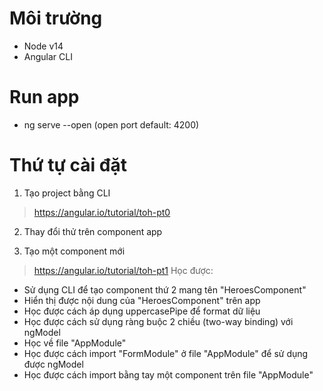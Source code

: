 # Môi trường
- Node v14
- Angular CLI

# Run app
- ng serve --open (open port default: 4200)

# Thứ tự cài đặt
1. Tạo project bằng CLI
> https://angular.io/tutorial/toh-pt0

2. Thay đổi thử trên component app

3. Tạo một component mới
> https://angular.io/tutorial/toh-pt1
Học được:
- Sử dụng CLI để tạo component thứ 2 mang tên "HeroesComponent"
- Hiển thị được nội dung của "HeroesComponent" trên app
- Học được cách áp dụng uppercasePipe để format dữ liệu
- Học được cách sử dụng ràng buộc 2 chiều (two-way binding) với ngModel
- Học về file "AppModule"
- Học được cách import "FormModule" ở file "AppModule" để sử dụng được ngModel
- Học được cách import bằng tay một component trên file "AppModule"